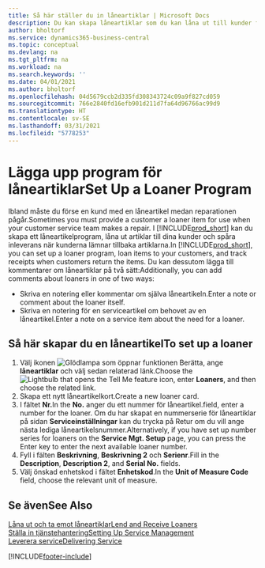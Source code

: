 ```yaml
---
title: Så här ställer du in låneartiklar | Microsoft Docs
description: Du kan skapa låneartiklar som du kan låna ut till kunder för att ersätta serviceartiklar medan de är på service.
author: bholtorf
ms.service: dynamics365-business-central
ms.topic: conceptual
ms.devlang: na
ms.tgt_pltfrm: na
ms.workload: na
ms.search.keywords: ''
ms.date: 04/01/2021
ms.author: bholtorf
ms.openlocfilehash: 04d5679ccb2d335fd308343724c09a9f827cd059
ms.sourcegitcommit: 766e2840fd16efb901d211d7fa64d96766ac99d9
ms.translationtype: HT
ms.contentlocale: sv-SE
ms.lasthandoff: 03/31/2021
ms.locfileid: "5778253"
---
```

# <a name="set-up-a-loaner-program"></a><span data-ttu-id="17850-103">Lägga upp program för låneartiklar</span><span class="sxs-lookup"><span data-stu-id="17850-103">Set Up a Loaner Program</span></span>
<span data-ttu-id="17850-104">Ibland måste du förse en kund med en låneartikel medan reparationen pågår.</span><span class="sxs-lookup"><span data-stu-id="17850-104">Sometimes you must provide a customer a loaner item for use when your customer service team makes a repair.</span></span> <span data-ttu-id="17850-105">I [!INCLUDE[prod_short](includes/prod_short.md)] kan du skapa ett låneartikelprogram, låna ut artiklar till dina kunder och spåra inleverans när kunderna lämnar tillbaka artiklarna.</span><span class="sxs-lookup"><span data-stu-id="17850-105">In [!INCLUDE[prod_short](includes/prod_short.md)], you can set up a loaner program, loan items to your customers, and track receipts when customers return the items.</span></span> <span data-ttu-id="17850-106">Du kan dessutom lägga till kommentarer om låneartiklar på två sätt:</span><span class="sxs-lookup"><span data-stu-id="17850-106">Additionally, you can add comments about loaners in one of two ways:</span></span>  
  
* <span data-ttu-id="17850-107">Skriva en notering eller kommentar om själva låneartikeln.</span><span class="sxs-lookup"><span data-stu-id="17850-107">Enter a note or comment about the loaner itself.</span></span>  
* <span data-ttu-id="17850-108">Skriva en notering för en serviceartikel om behovet av en låneartikel.</span><span class="sxs-lookup"><span data-stu-id="17850-108">Enter a note on a service item about the need for a loaner.</span></span>  

## <a name="to-set-up-a-loaner"></a><span data-ttu-id="17850-109">Så här skapar du en låneartikel</span><span class="sxs-lookup"><span data-stu-id="17850-109">To set up a loaner</span></span>  
1. <span data-ttu-id="17850-110">Välj ikonen ![Glödlampa som öppnar funktionen Berätta](media/ui-search/search_small.png "Berätta vad du vill göra"), ange **låneartiklar** och välj sedan relaterad länk.</span><span class="sxs-lookup"><span data-stu-id="17850-110">Choose the ![Lightbulb that opens the Tell Me feature](media/ui-search/search_small.png "Tell me what you want to do") icon, enter **Loaners**, and then choose the related link.</span></span>  
2. <span data-ttu-id="17850-111">Skapa ett nytt låneartikelkort.</span><span class="sxs-lookup"><span data-stu-id="17850-111">Create a new loaner card.</span></span> 
3. <span data-ttu-id="17850-112">I fältet **Nr.**</span><span class="sxs-lookup"><span data-stu-id="17850-112">In the **No.**</span></span> <span data-ttu-id="17850-113">anger du ett nummer för låneartikel.</span><span class="sxs-lookup"><span data-stu-id="17850-113">field, enter a number for the loaner.</span></span> <span data-ttu-id="17850-114">Om du har skapat en nummerserie för låneartiklar på sidan **Serviceinställningar** kan du trycka på Retur om du vill ange nästa lediga låneartikelsnummer.</span><span class="sxs-lookup"><span data-stu-id="17850-114">Alternatively, if you have set up number series for loaners on the **Service Mgt. Setup** page, you can press the Enter key to enter the next available loaner number.</span></span>  
4. <span data-ttu-id="17850-115">Fyll i fälten **Beskrivning**, **Beskrivning 2** och **Serienr**.</span><span class="sxs-lookup"><span data-stu-id="17850-115">Fill in the **Description**, **Description 2**, and **Serial No.** fields.</span></span>  
5. <span data-ttu-id="17850-116">Välj önskad enhetskod i fältet **Enhetskod**.</span><span class="sxs-lookup"><span data-stu-id="17850-116">In the **Unit of Measure Code** field, choose the relevant unit of measure.</span></span>  
  
## <a name="see-also"></a><span data-ttu-id="17850-117">Se även</span><span class="sxs-lookup"><span data-stu-id="17850-117">See Also</span></span>
[<span data-ttu-id="17850-118">Låna ut och ta emot låneartiklar</span><span class="sxs-lookup"><span data-stu-id="17850-118">Lend and Receive Loaners</span></span>](service-how-to-lend-receive-loaners.md)  
[<span data-ttu-id="17850-119">Ställa in tjänstehantering</span><span class="sxs-lookup"><span data-stu-id="17850-119">Setting Up Service Management</span></span>](service-setup-service.md)  
[<span data-ttu-id="17850-120">Leverera service</span><span class="sxs-lookup"><span data-stu-id="17850-120">Delivering Service</span></span>](service-deliver-service.md)  



[!INCLUDE[footer-include](includes/footer-banner.md)]